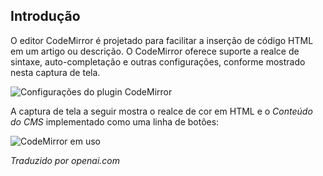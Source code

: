 <!-- Filename: Content_editors / Display title: Plugin Codemirror  -->

## Introdução

O editor CodeMirror é projetado para facilitar a inserção de código HTML em um artigo ou descrição. O CodeMirror oferece suporte a realce de sintaxe, auto-completação e outras configurações, conforme mostrado nesta captura de tela.

![Configurações do plugin CodeMirror](../../../en/images/editors/codemirror-plugin-tab.png)

A captura de tela a seguir mostra o realce de cor em HTML e o *Conteúdo do CMS* implementado como uma linha de botões:

![CodeMirror em uso](../../../en/images/editors/codemirror-example.png)

*Traduzido por openai.com*

